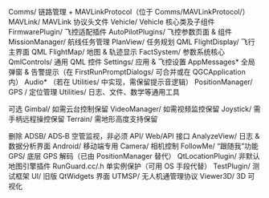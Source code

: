 Comms/	链路管理 + MAVLinkProtocol（位于 Comms/MAVLinkProtocol/）
MAVLink/	MAVLink 协议头文件
Vehicle/	Vehicle 核心类及子组件
FirmwarePlugin/	飞控适配插件
AutoPilotPlugins/	飞控参数页面 & 组件
MissionManager/	航线任务管理
PlanView/	任务规划 QML
FlightDisplay/	飞行主界面 QML
FlightMap/	地图 & 轨迹显示
FactSystem/	参数系统核心
QmlControls/	通用 QML 控件
Settings/	应用 & 飞控设置
AppMessages*	全局弹窗 & 告警提示（在 FirstRunPromptDialogs/ 可合并或在 QGCApplication 内）
Audio*	（若在 Utilities/ 中实现，需保留提示音逻辑）
PositionManager/	GPS / 定位管理
Utilities/	日志、文件、数学等通用工具


可选
Gimbal/	如需云台控制保留
VideoManager/	如需视频监控保留
Joystick/	需手柄远程操控保留
Terrain/	需地形高度支持保留


删除
ADSB/	ADS‑B 空管监视，非必须
API/	Web/API 接口
AnalyzeView/	日志 & 数据分析界面
Android/	移动端专用
Camera/	相机控制
FollowMe/	“跟随我”功能
GPS/	底层 GPS 解码（已由 PositionManager 替代）
QtLocationPlugin/	非默认地图引擎插件
RunGuard.cc/.h	单实例保护（可用 OS 手段代替）
TestPlugin/	测试框架
UI/	旧版 QtWidgets 界面
UTMSP/	无人机通管理协议
Viewer3D/	3D 可视化